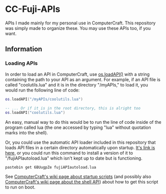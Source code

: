 # CC-Fuji-APIs
APIs I made mainly for my personal use in ComputerCraft. This repository was simply made to organize these. You may use these APIs too, if you want.

## Information

### Loading APIs

In order to load an API in ComputerCraft, use [os.loadAPI()](https://computercraft.info/wiki/Os.loadAPI) with a string containing the path to your API as an argument. For example, if an API file is called "coolutils.lua" and it is in the directory "/myAPIs," to load it, you would run the following line of code:

```lua
os.loadAPI("/myAPIs/coolutils.lua")

-- ... Or if it is in the root directory, this is alright too
os.loadAPI("coolutils.lua")
```

An easy, manual way to do this would be to run the line of code inside of the program called lua (the one accessed by typing "lua" without quotation marks into the shell).

Or, you could use the automatic API loader included in this repository that loads API files in a certain directory automatically upon startup. [It's link is here,](/startup.lua) or you could run this command to install a version of it to "/fujiAPIautoload.lua" which isn't kept up to date but is functioning.

`pastebin get 6BUugpZe fujiAPIautoload.lua`

See [ComputerCraft's wiki page about startup scripts](https://www.computercraft.info/wiki/Startup) (and possibly also [ComputerCraft's wiki page about the shell API](https://computercraft.info/wiki/Shell_(API))) about how to get this script to run on boot.

